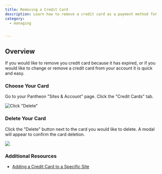 ```yaml
---
title: Removing a Credit Card
description: Learn how to remove a credit card as a payment method for your site.
category:
  - managing


---
```


## Overview
If you would like to remove you credit card because it has expired, or if you would like to change or remove a credit card from your account it is quick and easy.

### Choose Your Card

Go to your Pantheon "Sites & Account" page. Click the "Credit Cards" tab.

![Click "Delete"](https://pantheon-systems.desk.com/customer/portal/attachments/92337)

### Delete Your Card

Click the "Delete" button next to the card you would like to delete. A modal will appear to confirm the card deletion. 

![](https://pantheon-systems.desk.com/customer/portal/attachments/92342)

### Additional Resources

- [Adding a Credit Card to a Specific Site](/articles/sites/settings/add-a-credit-card-to-a-site#add-a-credit-card-to-a-specific-site)
